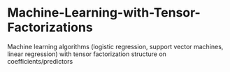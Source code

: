 # Machine-Learning-with-Tensor-Factorizations
Machine learning algorithms (logistic regression, support vector machines, linear regression) with tensor factorization structure on coefficients/predictors
